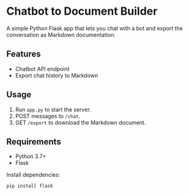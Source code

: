 # Chatbot to Document Builder

A simple Python Flask app that lets you chat with a bot and export the conversation as Markdown documentation.

## Features
- Chatbot API endpoint
- Export chat history to Markdown

## Usage
1. Run `app.py` to start the server.
2. POST messages to `/chat`.
3. GET `/export` to download the Markdown document.

## Requirements
- Python 3.7+
- Flask

Install dependencies:
```
pip install flask
```
